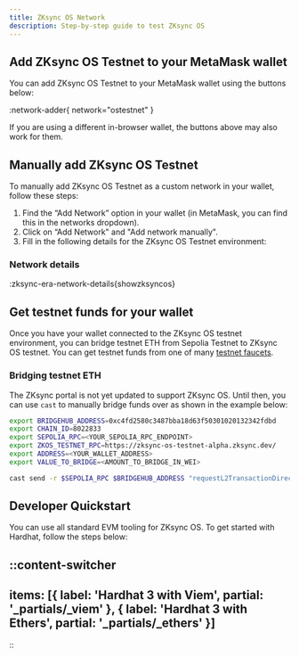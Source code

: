 ```yaml
---
title: ZKsync OS Network
description: Step-by-step guide to test ZKsync OS
---
```


## Add ZKsync OS Testnet to your MetaMask wallet

You can add ZKsync OS Testnet to your MetaMask wallet using the buttons below:

<!-- // cspell: disable -->
:network-adder{ network="ostestnet" }
<!-- // cspell: enable -->

If you are using a different in-browser wallet, the buttons above may also work for them.

## Manually add ZKsync OS Testnet

To manually add ZKsync OS Testnet as a custom network in your wallet, follow these steps:

1. Find the “Add Network” option in your wallet (in MetaMask, you can find this in the networks dropdown).
1. Click on “Add Network" and "Add network manually".
1. Fill in the following details for the ZKsync OS Testnet environment:

### Network details

<!-- // cspell: disable -->
:zksync-era-network-details{showzksyncos}
<!-- // cspell: enable -->

## Get testnet funds for your wallet

Once you have your wallet connected to the ZKsync OS testnet environment,
you can bridge testnet ETH from Sepolia Testnet to ZKsync OS testnet.
You can get testnet funds from one of many [testnet faucets](/zksync-network/ecosystem/network-faucets#sepolia-faucets).

### Bridging testnet ETH

The ZKsync portal is not yet updated to support ZKsync OS.
Until then, you can use `cast` to manually bridge funds over as shown in the example below:

<!-- // cspell: disable -->
```bash
export BRIDGEHUB_ADDRESS=0xc4fd2580c3487bba18d63f50301020132342fdbd
export CHAIN_ID=8022833
export SEPOLIA_RPC=<YOUR_SEPOLIA_RPC_ENDPOINT>
export ZKOS_TESTNET_RPC=https://zksync-os-testnet-alpha.zksync.dev/
export ADDRESS=<YOUR_WALLET_ADDRESS>
export VALUE_TO_BRIDGE=<AMOUNT_TO_BRIDGE_IN_WEI>
```
<!-- // cspell: enable -->

```bash
cast send -r $SEPOLIA_RPC $BRIDGEHUB_ADDRESS "requestL2TransactionDirect((uint256,uint256,address,uint256,bytes,uint256,uint256,bytes[],address))" "($CHAIN_ID,$VALUE_TO_BRIDGE,$ADDRESS,50,0x,300000,800,[],$ADDRESS)" --value $VALUE_TO_BRIDGE --private-key=$PRIVATE_KEY
```

## Developer Quickstart

You can use all standard EVM tooling for ZKsync OS.
To get started with Hardhat, follow the steps below:

::content-switcher
---
items: [{
  label: 'Hardhat 3 with Viem',
  partial: '_partials/_viem'
}, {
  label: 'Hardhat 3 with Ethers',
  partial: '_partials/_ethers'
}]
---
::
